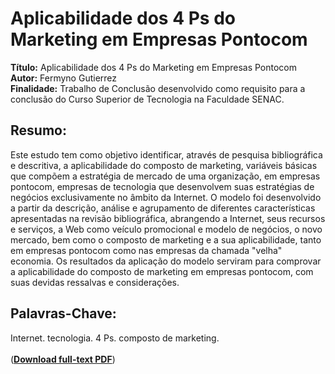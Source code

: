 # Aplicabilidade dos 4 Ps do Marketing em Empresas Pontocom

**Título:** Aplicabilidade dos 4 Ps do Marketing em Empresas Pontocom  
**Autor:** Fermyno Gutierrez  
**Finalidade:** Trabalho de Conclusão desenvolvido como requisito para a conclusão do Curso Superior de Tecnologia na Faculdade SENAC.  

## Resumo:

Este estudo tem como objetivo identificar, através de pesquisa bibliográfica e descritiva, a aplicabilidade do composto de marketing, variáveis básicas que compõem a estratégia de mercado de uma organização, em empresas pontocom, empresas de tecnologia que desenvolvem suas estratégias de negócios exclusivamente no âmbito da Internet.
O modelo foi desenvolvido a partir da descrição, análise e agrupamento de diferentes características apresentadas na revisão bibliográfica, abrangendo a Internet, seus recursos e serviços, a Web como veículo promocional e modelo de negócios, o novo mercado, bem como o composto de marketing e a sua aplicabilidade, tanto em empresas pontocom como nas empresas da chamada "velha" economia.
Os resultados da aplicação do modelo serviram para comprovar a aplicabilidade do composto de marketing em empresas pontocom, com suas devidas ressalvas e considerações.

## Palavras-Chave:

Internet. tecnologia. 4 Ps. composto de marketing.  
\
([**Download full-text PDF**](https://github.com/fermyno/scientific-research-papers/raw/main/aplicabilidade-dos-4-ps-em-empresas-pontocom/aplicabilidade-dos-4-ps-do-marketing-em-empresas-pontocom.pdf))  

